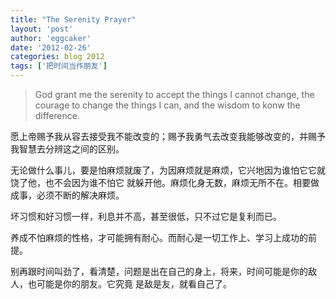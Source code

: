 ```yaml
---
title: "The Serenity Prayer" 
layout: 'post'
author: 'eggcaker'
date: '2012-02-26'
categories: blog 2012
tags: ['把时间当作朋友']
---
```



> God grant me the serenity to accept the things I cannot change, the courage
to change the things I can, and the wisdom to konw the difference.

愿上帝赐予我从容去接受我不能改变的；赐予我勇气去改变我能够改变的，并赐予我智慧去分辨这之间的区别。

无论做什么事儿，要是怕麻烦就废了，为因麻烦就是麻烦，它兴地因为谁怕它它就饶了他，也不会因为谁不怕它
就躲开他。麻烦化身无数，麻烦无所不在。相要做成事，必须不断的解决麻烦。

坏习惯和好习惯一样，利息并不高，甚至很低，只不过它是复利而已。

养成不怕麻烦的性格，才可能拥有耐心。而耐心是一切工作上、学习上成功的前提。

别再跟时间叫劲了，看清楚，问题是出在自己的身上，将来，时间可能是你的敌人，也可能是你的朋友。它究竟 是敌是友，就看自己了。

